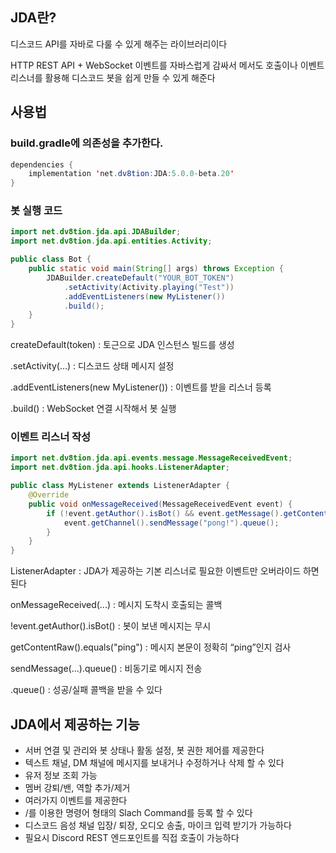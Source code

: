 ## JDA란?

디스코드 API를 자바로 다룰 수 있게 해주는 라이브러리이다

HTTP REST API + WebSocket 이벤트를 자바스럽게 감싸서 메서도 호출이나 이벤트 리스너를 활용해 디스코드 봇을 쉽게 만들 수 있게 해준다

## 사용법

### build.gradle에 의존성을 추가한다.

```java
dependencies {
    implementation 'net.dv8tion:JDA:5.0.0-beta.20'
}
```

### 봇 실행 코드

```java
import net.dv8tion.jda.api.JDABuilder;
import net.dv8tion.jda.api.entities.Activity;

public class Bot {
    public static void main(String[] args) throws Exception {
        JDABuilder.createDefault("YOUR_BOT_TOKEN")
            .setActivity(Activity.playing("Test"))
            .addEventListeners(new MyListener())
            .build();
    }
}
```

createDefault(token) : 토근으로 JDA 인스턴스 빌드를 생성

.setActivity(...) : 디스코드 상태 메시지 설정

.addEventListeners(new MyListener()) : 이벤트를 받을 리스너 등록

.build() : WebSocket 연결 시작해서 봇 실행

### 이벤트 리스너 작성

```java
import net.dv8tion.jda.api.events.message.MessageReceivedEvent;
import net.dv8tion.jda.api.hooks.ListenerAdapter;

public class MyListener extends ListenerAdapter {
    @Override
    public void onMessageReceived(MessageReceivedEvent event) {
        if (!event.getAuthor().isBot() && event.getMessage().getContentRaw().equals("ping")) {
            event.getChannel().sendMessage("pong!").queue();
        }
    }
}
```

ListenerAdapter : JDA가 제공하는 기본 리스너로 필요한 이벤트만 오버라이드 하면 된다

onMessageReceived(...) : 메시지 도착시 호출되는 콜백

!event.getAuthor().isBot() : 봇이 보낸 메시지는 무시

getContentRaw().equals("ping") : 메시지 본문이 정확히 “ping”인지 검사

sendMessage(...).queue() : 비동기로 메시지 전송

.queue() : 성공/실패 콜백을 받을 수 있다 

## JDA에서 제공하는 기능

- 서버 연결 및 관리와 봇 상태나 활동 설정,  봇 권한 제어를 제공한다
- 텍스트 채널, DM 채널에 메시지를 보내거나 수정하거나 삭제 할 수 있다
- 유저 정보 조회 가능
- 멤버 강퇴/밴, 역할 추가/제거
- 여러가지 이벤트를 제공한다
- /를 이용한 명령어 형태의 Slach Command를 등록 할 수 있다
- 디스코드 음성 채널 입장/ 퇴장, 오디오 송출, 마이크 입력 받기가 가능하다
- 필요시 Discord REST 엔드포인트를 직접 호출이 가능하다